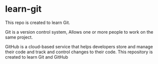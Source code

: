 # learn-git

This repo is created to learn Git.

Git is a version control system, Allows one or more people to work on the same project.

GitHub is a cloud-based service that helps developers store and manage their code and track and control changes to their code.
This repository is created to learn Git  and GitHub

